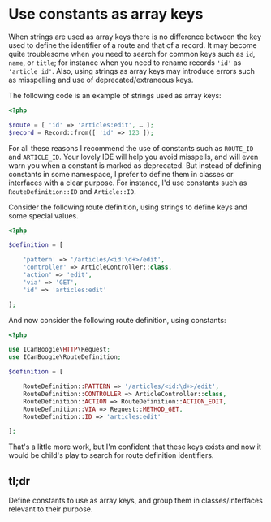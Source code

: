 # Use constants as array keys

When strings are used as array keys there is no difference between the key used to define the
identifier of a route and that of a record. It may become quite troublesome when you need to search
for common keys such as `id`, `name`, or `title`; for instance when you need to rename records
`'id'` as `'article_id'`. Also, using strings as array keys may introduce errors such as
misspelling and use of deprecated/extraneous keys.

The following code is an example of strings used as array keys:

```php
<?php

$route = [ 'id' => 'articles:edit', … ];
$record = Record::from([ 'id' => 123 ]);
```

For all these reasons I recommend the use of constants such as `ROUTE_ID` and `ARTICLE_ID`. Your
lovely IDE will help you avoid misspells, and will even warn you when a constant is marked as
deprecated. But instead of defining constants in some namespace, I prefer to define them in classes
or interfaces with a clear purpose. For instance, I'd use constants such as `RouteDefinition::ID`
and `Article::ID`.

Consider the following route definition, using strings to define keys and some special values.

```php
<?php

$definition = [

	'pattern' => '/articles/<id:\d+>/edit',
	'controller' => ArticleController::class,
	'action' => 'edit',
	'via' => 'GET',
	'id' => 'articles:edit'

];
```

And now consider the following route definition, using constants:

```php
<?php

use ICanBoogie\HTTP\Request;
use ICanBoogie\RouteDefinition;

$definition = [

	RouteDefinition::PATTERN => '/articles/<id:\d+>/edit',
	RouteDefinition::CONTROLLER => ArticleController::class,
	RouteDefinition::ACTION => RouteDefinition::ACTION_EDIT,
	RouteDefinition::VIA => Request::METHOD_GET,
	RouteDefinition::ID => 'articles:edit'

];
```

That's a little more work, but I'm confident that these keys exists and now it would be child's play
to search for route definition identifiers.






## tl;dr

Define constants to use as array keys, and group them in classes/interfaces relevant to their
purpose.
